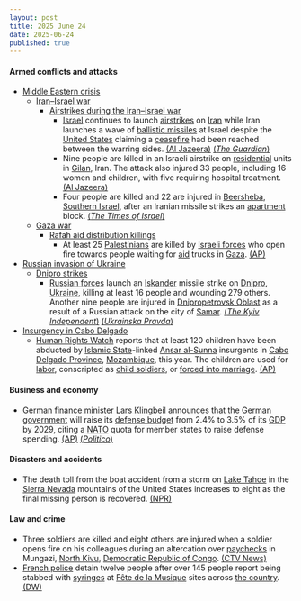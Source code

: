 ```yaml
---
layout: post
title: 2025 June 24
date: 2025-06-24
published: true
---
```



#### Armed conflicts and attacks

* [Middle Eastern crisis](https://en.wikipedia.org/wiki/Middle_Eastern_crisis_%282023-present%29 "Middle Eastern crisis (2023-present)")
  * [Iran–Israel war](https://en.wikipedia.org/wiki/Iran%E2%80%93Israel_war "Iran–Israel war")
    * [Airstrikes during the Iran–Israel war](https://en.wikipedia.org/wiki/List_of_attacks_during_the_Iran%E2%80%93Israel_war#Operation_Rising_Lion "List of attacks during the Iran–Israel war")
      * [Israel](https://en.wikipedia.org/wiki/Israel "Israel") continues to launch [airstrikes](https://en.wikipedia.org/wiki/Airstrike "Airstrike") on [Iran](https://en.wikipedia.org/wiki/Iran "Iran") while Iran launches a wave of [ballistic missiles](https://en.wikipedia.org/wiki/Ballistic_missile "Ballistic missile") at Israel despite the [United States](https://en.wikipedia.org/wiki/United_States "United States") claiming a [ceasefire](https://en.wikipedia.org/wiki/Ceasefire "Ceasefire") had been reached between the warring sides. [(Al Jazeera)](https://aje.io/7jaly7) [(*The Guardian*)](https://www.theguardian.com/world/live/2025/jun/24/israel-iran-war-live-updates-trump-declares-ceasefire-tehran-attack-us-base-qatar?CMP=share_btn_url&page=with%3Ablock-685a08ba8f087a952d11a347#block-685a08ba8f087a952d11a347)
      * Nine people are killed in an Israeli airstrike on [residential](https://en.wikipedia.org/wiki/Residential "Residential") units in [Gilan](https://en.wikipedia.org/wiki/Gilan "Gilan"), Iran. The attack also injured 33 people, including 16 women and children, with five requiring hospital treatment. [(Al Jazeera)](https://aje.io/7jaly7?update=3796482)
      * Four people are killed and 22 are injured in [Beersheba](https://en.wikipedia.org/wiki/Beersheba "Beersheba"), [Southern Israel](https://en.wikipedia.org/wiki/Southern_District_%28Israel%29 "Southern District (Israel)"), after an Iranian missile strikes an [apartment](https://en.wikipedia.org/wiki/Apartment "Apartment") block. [(*The Times of Israel*)](https://www.timesofisrael.com/4-killed-in-beersheba-as-iran-fires-multiple-missile-salvos-just-before-ceasefire/)
  * [Gaza war](https://en.wikipedia.org/wiki/Gaza_war "Gaza war")
    * [Rafah aid distribution killings](https://en.wikipedia.org/wiki/Rafah_aid_distribution_killings "Rafah aid distribution killings")
      * At least 25 [Palestinians](https://en.wikipedia.org/wiki/Palestinians "Palestinians") are killed by [Israeli forces](https://en.wikipedia.org/wiki/Israeli_defence_forces "Israeli defence forces") who open fire towards people waiting for [aid](https://en.wikipedia.org/wiki/Humanitarian_aid "Humanitarian aid") trucks in [Gaza](https://en.wikipedia.org/wiki/Gaza_Strip "Gaza Strip"). [(AP)](https://apnews.com/article/israel-palestinians-hamas-war-06-24-2025-dbbdba6c1986376e6e09900650814412)
* [Russian invasion of Ukraine](https://en.wikipedia.org/wiki/Russian_invasion_of_Ukraine "Russian invasion of Ukraine")
  * [Dnipro strikes](https://en.wikipedia.org/wiki/Dnipro_strikes_%282022%E2%80%93present%29 "Dnipro strikes (2022–present)")
    * [Russian forces](https://en.wikipedia.org/wiki/Russian_Armed_Forces "Russian Armed Forces") launch an [Iskander](https://en.wikipedia.org/wiki/9K720_Iskander "9K720 Iskander") missile strike on [Dnipro](https://en.wikipedia.org/wiki/Dnipro "Dnipro"), [Ukraine](https://en.wikipedia.org/wiki/Ukraine "Ukraine"), killing at least 16 people and wounding 279 others. Another nine people are injured in [Dnipropetrovsk Oblast](https://en.wikipedia.org/wiki/Dnipropetrovsk_Oblast "Dnipropetrovsk Oblast") as a result of a Russian attack on the city of [Samar](https://en.wikipedia.org/wiki/Samar%2C_Ukraine "Samar, Ukraine"). [(*The Kyiv Independent*)](https://kyivindependent.com/russia-strikes-dnipro-with-ballistic-missiles-hits-civilian-train06-2025/) [(*Ukrainska Pravda*)](https://www.pravda.com.ua/eng/news/2025/06/24/7518465/)
* [Insurgency in Cabo Delgado](https://en.wikipedia.org/wiki/Insurgency_in_Cabo_Delgado "Insurgency in Cabo Delgado")
  * [Human Rights Watch](https://en.wikipedia.org/wiki/Human_Rights_Watch "Human Rights Watch") reports that at least 120 children have been abducted by [Islamic State](https://en.wikipedia.org/wiki/Islamic_State "Islamic State")-linked [Ansar al-Sunna](https://en.wikipedia.org/wiki/Al-Shabaab_%28Mozambique%29 "Al-Shabaab (Mozambique)") insurgents in [Cabo Delgado Province](https://en.wikipedia.org/wiki/Cabo_Delgado_Province "Cabo Delgado Province"), [Mozambique](https://en.wikipedia.org/wiki/Mozambique "Mozambique"), this year. The children are used for [labor](https://en.wikipedia.org/wiki/Child_labor "Child labor"), conscripted as [child soldiers](https://en.wikipedia.org/wiki/Child_soldier "Child soldier"), or [forced into marriage](https://en.wikipedia.org/wiki/Child_marriage "Child marriage"). [(AP)](https://apnews.com/article/mozambique-shabab-insurgents-child-kidnap-ebb0df840676355f7e261d132ec49d91)

#### Business and economy

* [German](https://en.wikipedia.org/wiki/Germany "Germany") [finance minister](https://en.wikipedia.org/wiki/Federal_Ministry_of_Finance_%28Germany%29 "Federal Ministry of Finance (Germany)") [Lars Klingbeil](https://en.wikipedia.org/wiki/Lars_Klingbeil "Lars Klingbeil") announces that the [German government](https://en.wikipedia.org/wiki/German_government "German government") will raise its [defense budget](https://en.wikipedia.org/wiki/Defense_budget "Defense budget") from 2.4% to 3.5% of its [GDP](https://en.wikipedia.org/wiki/GDP "GDP") by 2029, citing a [NATO](https://en.wikipedia.org/wiki/NATO "NATO") quota for member states to raise defense spending. [(AP)](https://apnews.com/article/germany-defense-spending-budget-nato-169e869922af3d349329ac1a921e634d) [(*Politico*)](https://www.politico.eu/article/friedrich-merz-germany-major-nato-defense-boost-donald-trump-us-eu-military-budget-ukraine-russia/)

#### Disasters and accidents

* The death toll from the boat accident from a storm on [Lake Tahoe](https://en.wikipedia.org/wiki/Lake_Tahoe "Lake Tahoe") in the [Sierra Nevada](https://en.wikipedia.org/wiki/Sierra_Nevada "Sierra Nevada") mountains of the United States increases to eight as the final missing person is recovered. [(NPR)](https://www.npr.org/2025/06/24/nx-s1-5442739/last-body-found-boat-capsizes-lake-tahoe-storm-death-toll-8)

#### Law and crime

* Three soldiers are killed and eight others are injured when a soldier opens fire on his colleagues during an altercation over [paychecks](https://en.wikipedia.org/wiki/Paycheck "Paycheck") in Mungazi, [North Kivu](https://en.wikipedia.org/wiki/North_Kivu "North Kivu"), [Democratic Republic of Congo](https://en.wikipedia.org/wiki/Democratic_Republic_of_Congo "Democratic Republic of Congo"). [(CTV News)](https://www.ctvnews.ca/world/article/congolese-soldier-kills-3-colleagues-during-altercation-in-the-conflict-hit-east/)
* [French police](https://en.wikipedia.org/wiki/Law_enforcement_in_France "Law enforcement in France") detain twelve people after over 145 people report being stabbed with [syringes](https://en.wikipedia.org/wiki/Syringe "Syringe") at [Fête de la Musique](https://en.wikipedia.org/wiki/F%C3%AAte_de_la_Musique "Fête de la Musique") sites across [the country](https://en.wikipedia.org/wiki/France "France"). [(DW)](https://www.dw.com/en/france-145-festivalgoers-jabbed-with-syringes/a-73012961)
